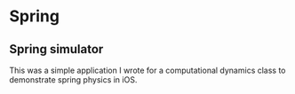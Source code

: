 # Spring
## Spring simulator
This was a simple application I wrote for a computational dynamics class to demonstrate spring physics in iOS.
